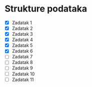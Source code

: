# Strukture podataka

- [x] Zadatak 1
- [x] Zadatak 2
- [x] Zadatak 3
- [x] Zadatak 4
- [x] Zadatak 5
- [x] Zadatak 6
- [ ] Zadatak 7
- [ ] Zadatak 8
- [ ] Zadatak 9
- [ ] Zadatak 10
- [ ] Zadatak 11
